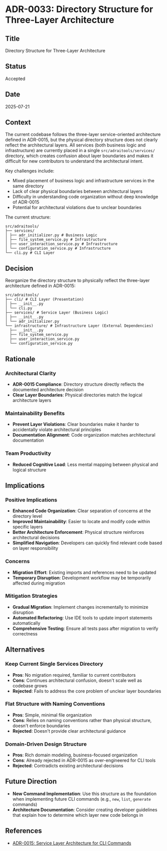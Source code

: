 # ADR-0033: Directory Structure for Three-Layer Architecture

## Title
Directory Structure for Three-Layer Architecture

## Status
Accepted

## Date
2025-07-21

## Context
The current codebase follows the three-layer service-oriented architecture defined in ADR-0015, but the physical directory structure does not clearly reflect the architectural layers. All services (both business logic and infrastructure) are currently placed in a single `src/adraitools/services/` directory, which creates confusion about layer boundaries and makes it difficult for new contributors to understand the architectural intent.

Key challenges include:
- Mixed placement of business logic and infrastructure services in the same directory
- Lack of clear physical boundaries between architectural layers
- Difficulty in understanding code organization without deep knowledge of ADR-0015
- Potential for architectural violations due to unclear boundaries

The current structure:
```
src/adraitools/
├── services/
│ ├── adr_initializer.py # Business Logic
│ ├── file_system_service.py # Infrastructure
│ ├── user_interaction_service.py # Infrastructure
│ └── configuration_service.py # Infrastructure
└── cli.py # CLI Layer
```

## Decision
Reorganize the directory structure to physically reflect the three-layer architecture defined in ADR-0015:

```
src/adraitools/
├── cli/ # CLI Layer (Presentation)
│ ├── __init__.py
│ └── cli.py
├── services/ # Service Layer (Business Logic)
│ ├── __init__.py
│ └── adr_initializer.py
└── infrastructure/ # Infrastructure Layer (External Dependencies)
  ├── __init__.py
  ├── file_system_service.py
  ├── user_interaction_service.py
  └── configuration_service.py
```

## Rationale
### Architectural Clarity
- **ADR-0015 Compliance**: Directory structure directly reflects the documented architecture decision
- **Clear Layer Boundaries**: Physical directories match the logical architecture layers

### Maintainability Benefits
- **Prevent Layer Violations**: Clear boundaries make it harder to accidentally violate architectural principles
- **Documentation Alignment**: Code organization matches architectural documentation

### Team Productivity
- **Reduced Cognitive Load**: Less mental mapping between physical and logical structure

## Implications
### Positive Implications
- **Enhanced Code Organization**: Clear separation of concerns at the directory level
- **Improved Maintainability**: Easier to locate and modify code within specific layers
- **Better Architecture Enforcement**: Physical structure reinforces architectural decisions
- **Simplified Navigation**: Developers can quickly find relevant code based on layer responsibility

### Concerns
- **Migration Effort**: Existing imports and references need to be updated
- **Temporary Disruption**: Development workflow may be temporarily affected during migration

### Mitigation Strategies
- **Gradual Migration**: Implement changes incrementally to minimize disruption
- **Automated Refactoring**: Use IDE tools to update import statements automatically
- **Comprehensive Testing**: Ensure all tests pass after migration to verify correctness

## Alternatives
### Keep Current Single Services Directory
- **Pros**: No migration required, familiar to current contributors
- **Cons**: Continues architectural confusion, doesn't scale well as codebase grows
- **Rejected**: Fails to address the core problem of unclear layer boundaries

### Flat Structure with Naming Conventions
- **Pros**: Simple, minimal file organization
- **Cons**: Relies on naming conventions rather than physical structure, doesn't enforce boundaries
- **Rejected**: Doesn't provide clear architectural guidance

### Domain-Driven Design Structure
- **Pros**: Rich domain modeling, business-focused organization
- **Cons**: Already rejected in ADR-0015 as over-engineered for CLI tools
- **Rejected**: Contradicts existing architectural decisions

## Future Direction
- **New Command Implementation**: Use this structure as the foundation when implementing future CLI commands (e.g., `new`, `list`, `generate` commands)
- **Architecture Documentation**: Consider creating developer guidelines that explain how to determine which layer new code belongs in

## References
- [ADR-0015: Service Layer Architecture for CLI Commands](./0015-service-layer-architecture-for-cli-commands.md)